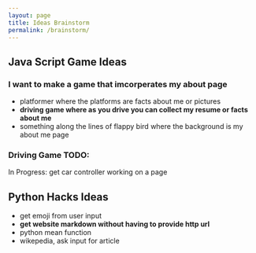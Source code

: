 ```yaml
---
layout: page
title: Ideas Brainstorm
permalink: /brainstorm/
---
```




## Java Script Game Ideas

### I want to make a game that imcorperates my about page

- platformer where the platforms are facts about me or pictures
- **driving game where as you drive you can collect my resume or facts about me**
- something along the lines of flappy bird where the background is my about me page


### Driving Game TODO:

In Progress: get car controller working on a page


## Python Hacks Ideas

- get emoji from user input
- **get website markdown without having to provide http url**
- python mean function
- wikepedia, ask input for article




